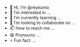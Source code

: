 - 👋 Hi, I’m @reykunto
- 👀 I’m interested in ...
- 🌱 I’m currently learning ...
- 💞️ I’m looking to collaborate on ...
- 📫 How to reach me ...
- 😄 Pronouns: ...
- ⚡ Fun fact: ...

<!---
reykunto/reykunto is a ✨ special ✨ repository because its `README.md` (this file) appears on your GitHub profile.
You can click the Preview link to take a look at your changes.
--->
